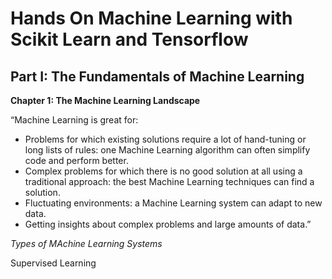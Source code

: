 # Hands On Machine Learning with Scikit Learn and Tensorflow

## Part I: The Fundamentals of Machine Learning

**Chapter 1: The Machine Learning Landscape**

“Machine Learning is great for:
- Problems for which existing solutions require a lot of hand-tuning or long lists of rules: one Machine Learning algorithm can often simplify code and perform better.
- Complex problems for which there is no good solution at all using a traditional approach: the best Machine Learning techniques can find a solution.
- Fluctuating environments: a Machine Learning system can adapt to new data.
- Getting insights about complex problems and large amounts of data.”

_Types of MAchine Learning Systems_

Supervised Learning
